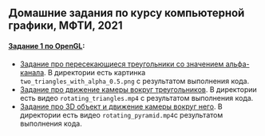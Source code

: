 ## Домашние задания по курсу компьютерной графики, МФТИ, 2021

#### [Задание 1 по OpenGL](https://github.com/LukashevichIlya/Graphics-MIPT/tree/master/OpenGL_homework_1):
*  [Задание про пересекающиеся треугольники со значением альфа-канала](https://github.com/LukashevichIlya/Graphics-MIPT/tree/master/OpenGL_homework_1/two_intersecting_triangles). В директории есть картинка ```two_triangles_with_alpha_0.5.png``` с результатом выполнения кода.
*  [Задание про движение камеры вокруг треугольников](https://github.com/LukashevichIlya/Graphics-MIPT/tree/master/OpenGL_homework_1/camera_movement_around_triangles). В директории есть видео ```rotating_triangles.mp4``` с результатом выполнения кода.
*  [Задание про 3D объект и движение камеры вокруг него](https://github.com/LukashevichIlya/Graphics-MIPT/tree/master/OpenGL_homework_1/camera_movement_around_pyramid). В директории есть видео ```rotating_pyramid.mp4```с результатом выполнения кода.
